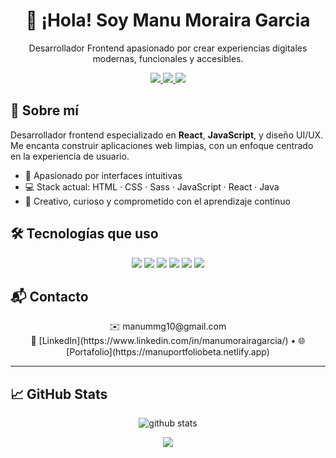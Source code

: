 <h1 align="center">👋 ¡Hola! Soy Manu Moraira Garcia</h1>
<p align="center">Desarrollador Frontend apasionado por crear experiencias digitales modernas, funcionales y accesibles.</p>

<p align="center">
  <a href="https://manuportfoliobeta.netlify.app" target="_blank">
    <img src="https://img.shields.io/badge/Portafolio-Web-0078D4?style=for-the-badge&logo=netlify&logoColor=white" />
  </a>
  <a href="mailto:manummg10@gmail.com">
    <img src="https://img.shields.io/badge/Email-manummg10@gmail.com-D14836?style=for-the-badge&logo=gmail&logoColor=white" />
  </a>
  <a href="https://www.linkedin.com/in/manumorairagarcia/" target="_blank">
    <img src="https://img.shields.io/badge/LinkedIn-Conectar-0A66C2?style=for-the-badge&logo=linkedin&logoColor=white" />
  </a>
</p>

## 🧠 Sobre mí

Desarrollador frontend especializado en **React**, **JavaScript**, y diseño UI/UX. Me encanta construir aplicaciones web limpias, con un enfoque centrado en la experiencia de usuario.

- 🎯 Apasionado por interfaces intuitivas
- 💻 Stack actual: HTML · CSS · Sass · JavaScript · React · Java
- 🧩 Creativo, curioso y comprometido con el aprendizaje continuo

## 🛠️ Tecnologías que uso

<p align="center">
  <img src="https://img.shields.io/badge/HTML-E34F26?style=for-the-badge&logo=html5&logoColor=white" />
  <img src="https://img.shields.io/badge/CSS-1572B6?style=for-the-badge&logo=css3&logoColor=white" />
  <img src="https://img.shields.io/badge/Sass-CC6699?style=for-the-badge&logo=sass&logoColor=white" />
  <img src="https://img.shields.io/badge/JavaScript-F7DF1E?style=for-the-badge&logo=javascript&logoColor=black" />
  <img src="https://img.shields.io/badge/React-20232A?style=for-the-badge&logo=react&logoColor=61DAFB" />
  <img src="https://img.shields.io/badge/Java-007396?style=for-the-badge&logo=java&logoColor=white" />
</p>

## 📬 Contacto

<p align="center">
  ✉️ manummg10@gmail.com  
  <br>  
  💼 [LinkedIn](https://www.linkedin.com/in/manumorairagarcia/) • 🌐 [Portafolio](https://manuportfoliobeta.netlify.app)
</p>

---

## 📈 GitHub Stats

<p align="center">
  <img src="https://github-readme-stats.vercel.app/api?username=manummg10&show_icons=true&locale=es&theme=radical&cache_seconds=60" alt="github stats" />
</p>
<p align="center">
  <img src="https://github-readme-streak-stats.herokuapp.com/?user=manummg10&theme=radical" />
</p>



